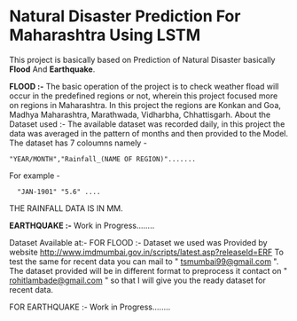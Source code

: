 # Natural Disaster Prediction For Maharashtra Using LSTM

This project is basically based on Prediction of Natural Disaster basically **Flood** And **Earthquake**. 

**FLOOD :-**
    The basic operation of the project is to check weather fload will occur in the predefined regions or not, wherein this project focused more on regions in Maharashtra. In this project the regions are Konkan and Goa, Madhya Maharashtra, Marathwada, Vidharbha, Chhattisgarh. 
    About the Dataset used :- The available dataset was recorded daily, in this project the data was averaged in the pattern of months and then provided to the Model. The dataset has 7 coloumns namely - 
    
    "YEAR/MONTH","Rainfall_(NAME OF REGION)".......
For example -
      
      "JAN-1901" "5.6" .... 

THE RAINFALL DATA IS IN MM.


**EARTHQUAKE :-**
    Work in Progress........




Dataset Available at:-
FOR FLOOD :-
Dataset we used was Provided by website http://www.imdmumbai.gov.in/scripts/latest.asp?releaseId=ERF 
To test the same for recent data you can mail to " tsmumbai99@gmail.com ".
The dataset provided will be in different format to preprocess it contact on " rohitlambade@gmail.com " so that I will give you the ready dataset for recent data.

FOR EARTHQUAKE :-
Work in Progress........
